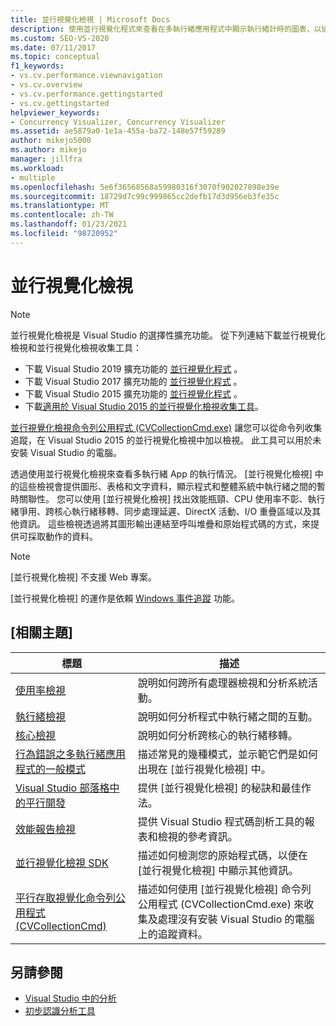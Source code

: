 ```yaml
---
title: 並行視覺化檢視 | Microsoft Docs
description: 使用並行視覺化程式來查看在多執行緒應用程式中顯示執行緒計時的圖表，以協助您解決效能問題。
ms.custom: SEO-VS-2020
ms.date: 07/11/2017
ms.topic: conceptual
f1_keywords:
- vs.cv.performance.viewnavigation
- vs.cv.overview
- vs.cv.performance.gettingstarted
- vs.cv.gettingstarted
helpviewer_keywords:
- Concurrency Visualizer, Concurrency Visualizer
ms.assetid: ae5879a0-1e1a-455a-ba72-148e57f59289
author: mikejo5000
ms.author: mikejo
manager: jillfra
ms.workload:
- multiple
ms.openlocfilehash: 5e6f36568568a59980316f3070f902027898e39e
ms.sourcegitcommit: 18729d7c99c999865cc2defb17d3d956eb3fe35c
ms.translationtype: MT
ms.contentlocale: zh-TW
ms.lasthandoff: 01/23/2021
ms.locfileid: "98720952"
---
```

# <a name="concurrency-visualizer"></a>並行視覺化檢視

> [!NOTE]
> 並行視覺化檢視是 Visual Studio 的選擇性擴充功能。 從下列連結下載並行視覺化檢視和並行視覺化檢視收集工具：
>
> - 下載 Visual Studio 2019 擴充功能的 [並行視覺化程式](https://marketplace.visualstudio.com/items?itemName=Diagnostics.DiagnosticsConcurrencyVisualizer2019#overview) 。
> - 下載 Visual Studio 2017 擴充功能的 [並行視覺化程式](https://marketplace.visualstudio.com/items?itemName=VisualStudioProductTeam.ConcurrencyVisualizer2017#overview) 。
> - 下載 Visual Studio 2015 擴充功能的 [並行視覺化程式](https://marketplace.visualstudio.com/items?itemName=Diagnostics.ConcurrencyVisualizerforVisualStudio2015) 。
> - 下載[適用於 Visual Studio 2015 的並行視覺化檢視收集工具](https://www.microsoft.com/download/details.aspx?id=49103)。
>
> [並行視覺化檢視命令列公用程式 (CVCollectionCmd.exe)](../profiling/concurrency-visualizer-command-line-utility-cvcollectioncmd.md) 讓您可以從命令列收集追蹤，在 Visual Studio 2015 的並行視覺化檢視中加以檢視。 此工具可以用於未安裝 Visual Studio 的電腦。

透過使用並行視覺化檢視來查看多執行緒 App 的執行情況。 [並行視覺化檢視] 中的這些檢視會提供圖形、表格和文字資料，顯示程式和整體系統中執行緒之間的暫時關聯性。 您可以使用 [並行視覺化檢視] 找出效能瓶頸、CPU 使用率不彰、執行緒爭用、跨核心執行緒移轉、同步處理延遲、DirectX 活動、I/O 重疊區域以及其他資訊。 這些檢視透過將其圖形輸出連結至呼叫堆疊和原始程式碼的方式，來提供可採取動作的資料。

> [!NOTE]
> [並行視覺化檢視] 不支援 Web 專案。

[並行視覺化檢視] 的運作是依賴 [Windows 事件追蹤](/windows/win32/etw/event-tracing-portal) 功能。

## <a name="related-topics"></a>[相關主題]

|標題|描述|
|-----------|-----------------|
|[使用率檢視](../profiling/utilization-view.md)|說明如何跨所有處理器檢視和分析系統活動。|
|[執行緒檢視](../profiling/threads-view-parallel-performance.md)|說明如何分析程式中執行緒之間的互動。|
|[核心檢視](../profiling/cores-view.md)|說明如何分析跨核心的執行緒移轉。|
|[行為錯誤之多執行緒應用程式的一般模式](../profiling/common-patterns-for-poorly-behaved-multithreaded-applications.md)|描述常見的幾種模式，並示範它們是如何出現在 [並行視覺化檢視] 中。|
|[Visual Studio 部落格中的平行開發](/archive/blogs/visualizeparallel/)|提供 [並行視覺化檢視] 的秘訣和最佳作法。|
|[效能報告檢視](../profiling/performance-report-views.md)|提供 Visual Studio 程式碼剖析工具的報表和檢視的參考資訊。|
|[並行視覺化檢視 SDK](../profiling/concurrency-visualizer-sdk.md)|描述如何檢測您的原始程式碼，以便在 [並行視覺化檢視] 中顯示其他資訊。|
|[平行存取視覺化命令列公用程式 (CVCollectionCmd) ](../profiling/concurrency-visualizer-command-line-utility-cvcollectioncmd.md)|描述如何使用 [並行視覺化檢視] 命令列公用程式 (CVCollectionCmd.exe) 來收集及處理沒有安裝 Visual Studio 的電腦上的追蹤資料。|

## <a name="see-also"></a>另請參閱

- [Visual Studio 中的分析](../profiling/index.yml)
- [初步認識分析工具](../profiling/profiling-feature-tour.md)